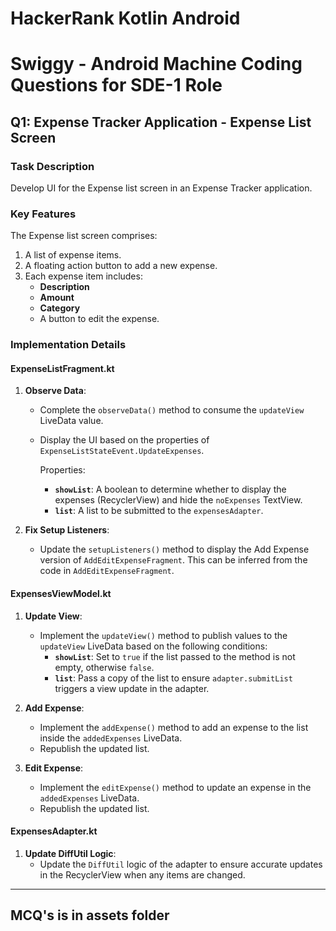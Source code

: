 # HackerRank Kotlin Android

# Swiggy - Android Machine Coding Questions for SDE-1 Role

## Q1: Expense Tracker Application - Expense List Screen

### Task Description
Develop UI for the Expense list screen in an Expense Tracker application.

### Key Features
The Expense list screen comprises:
1. A list of expense items.
2. A floating action button to add a new expense.
3. Each expense item includes:
   - **Description**
   - **Amount**
   - **Category**
   - A button to edit the expense.

### Implementation Details

#### **ExpenseListFragment.kt**
1. **Observe Data**:
   - Complete the `observeData()` method to consume the `updateView` LiveData value.
   - Display the UI based on the properties of `ExpenseListStateEvent.UpdateExpenses`.

     Properties:
      - **`showList`**: A boolean to determine whether to display the expenses (RecyclerView) and hide the `noExpenses` TextView.
      - **`list`**: A list to be submitted to the `expensesAdapter`.

2. **Fix Setup Listeners**:
   - Update the `setupListeners()` method to display the Add Expense version of `AddEditExpenseFragment`. This can be inferred from the code in `AddEditExpenseFragment`.

#### **ExpensesViewModel.kt**
1. **Update View**:
   - Implement the `updateView()` method to publish values to the `updateView` LiveData based on the following conditions:
      - **`showList`**: Set to `true` if the list passed to the method is not empty, otherwise `false`.
      - **`list`**: Pass a copy of the list to ensure `adapter.submitList` triggers a view update in the adapter.

2. **Add Expense**:
   - Implement the `addExpense()` method to add an expense to the list inside the `addedExpenses` LiveData.
   - Republish the updated list.

3. **Edit Expense**:
   - Implement the `editExpense()` method to update an expense in the `addedExpenses` LiveData.
   - Republish the updated list.

#### **ExpensesAdapter.kt**
1. **Update DiffUtil Logic**:
   - Update the `DiffUtil` logic of the adapter to ensure accurate updates in the RecyclerView when any items are changed.

---

## MCQ's is in assets folder
